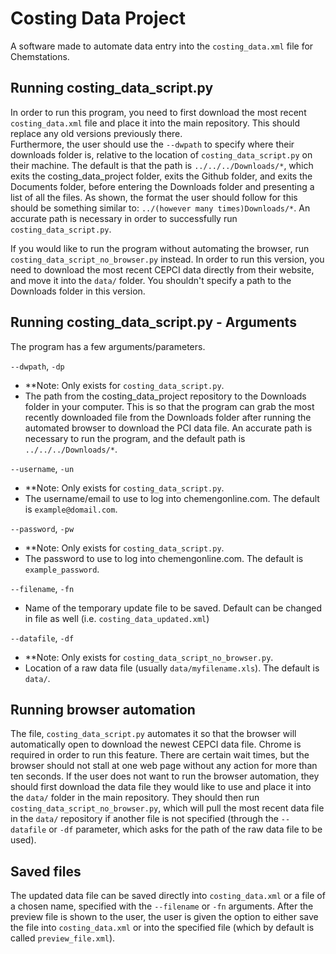 # Costing Data Project
A software made to automate data entry into the `costing_data.xml` file for Chemstations.

## Running costing_data_script.py
In order to run this program, you need to first download the most recent `costing_data.xml` file and place it into the main repository. This should replace any old versions previously there.  
Furthermore, the user should use the `--dwpath` to specify where their downloads folder is, relative to the location of `costing_data_script.py` on their machine. The default is that the path is `../../../Downloads/*`, which exits the costing_data_project folder, exits the Github folder, and exits the Documents folder, before entering the Downloads folder and presenting a list of all the files. As shown, the format the user should follow for this should be something similar to: `../(however many times)Downloads/*`. An accurate path is necessary in order to successfully run `costing_data_script.py`.  
  
If you would like to run the program without automating the browser, run `costing_data_script_no_browser.py` instead. In order to run this version, you need to download the most recent CEPCI data directly from their website, and move it into the `data/` folder. You shouldn't specify a path to the Downloads folder in this version.

## Running costing_data_script.py - Arguments
The program has a few arguments/parameters.

`--dwpath`, `-dp`
* **Note: Only exists for `costing_data_script.py`.
* The path from the costing_data_project repository to the Downloads folder in your computer. This is so that the program can grab the most recently downloaded file from the Downloads folder after running the automated browser to download the PCI data file. An accurate path is necessary to run the program, and the default path is `../../../Downloads/*`.

`--username`, `-un`
* **Note: Only exists for `costing_data_script.py`.
* The username/email to use to log into chemengonline.com. The default is `example@domail.com`.

`--password`, `-pw`
* **Note: Only exists for `costing_data_script.py`.
* The password to use to log into chemengonline.com. The default is `example_password`.

`--filename`, `-fn`
* Name of the temporary update file to be saved. Default can be changed in file as well (i.e. `costing_data_updated.xml`)

`--datafile`, `-df`
* **Note: Only exists for `costing_data_script_no_browser.py`.
* Location of a raw data file (usually `data/myfilename.xls`). The default is `data/`.

## Running browser automation
The file, `costing_data_script.py` automates it so that the browser will automatically open to download the newest CEPCI data file. Chrome is required in order to run this feature. There are certain wait times, but the browser should not stall at one web page without any action for more than ten seconds.
If the user does not want to run the browser automation, they should first download the data file they would like to use and place it into the `data/` folder in the main repository. They should then run `costing_data_script_no_browser.py`, which will pull the most recent data file in the `data/` repository if another file is not specified (through the `--datafile` or `-df` parameter, which asks for the path of the raw data file to be used).

## Saved files
The updated data file can be saved directly into `costing_data.xml` or a file of a chosen name, specified with the `--filename` or `-fn` arguments. After the preview file is shown to the user, the user is given the option to either save the file into `costing_data.xml` or into the specified file (which by default is called `preview_file.xml`). 
